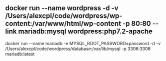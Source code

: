 docker run --name wordpress -d -v /Users/alexcpl/code/wordpress/wp-content:/var/www/html/wp-content -p 80:80 --link mariadb:mysql wordpress:php7.2-apache
--
docker run --name mariadb -e MYSQL_ROOT_PASSWORD=password -d -v /Users/alexcpl/code/wordpress/database:/var/lib/mysql -p 3306:3306 mariadb:latest
